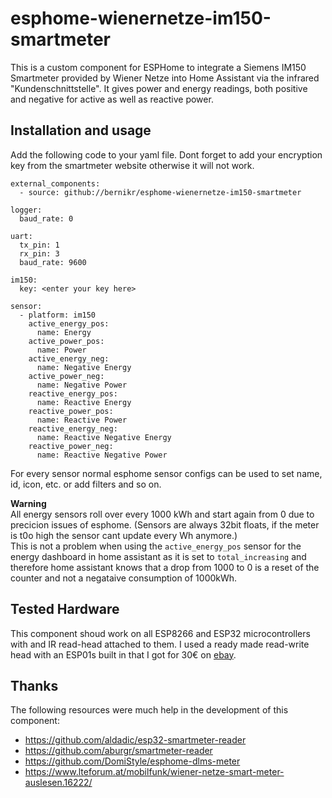 # esphome-wienernetze-im150-smartmeter

This is a custom component for ESPHome to integrate a Siemens IM150 Smartmeter provided by Wiener Netze into Home Assistant via the infrared "Kundenschnittstelle". It gives power and energy readings, both positive and negative for active as well as reactive power.

## Installation and usage

Add the following code to your yaml file.
Dont forget to add your encryption key from the smartmeter website otherwise it will not work.

```
external_components:
  - source: github://bernikr/esphome-wienernetze-im150-smartmeter

logger:
  baud_rate: 0

uart:
  tx_pin: 1
  rx_pin: 3
  baud_rate: 9600

im150:
  key: <enter your key here>

sensor:
  - platform: im150
    active_energy_pos:
      name: Energy
    active_power_pos:
      name: Power
    active_energy_neg:
      name: Negative Energy
    active_power_neg:
      name: Negative Power
    reactive_energy_pos:
      name: Reactive Energy
    reactive_power_pos:
      name: Reactive Power
    reactive_energy_neg:
      name: Reactive Negative Energy
    reactive_power_neg:
      name: Reactive Negative Power
```

For every sensor normal esphome sensor configs can be used to set name, id, icon, etc. or add filters and so on.

**Warning**  
All energy sensors roll over every 1000 kWh and start again from 0 due to precicion issues of esphome.
(Sensors are always 32bit floats, if the meter is t0o high the sensor cant update every Wh anymore.)  
This is not a problem when using the `active_energy_pos` sensor for the energy dashboard in home assistant as it is set to `total_increasing` and therefore home assistant knows that a drop from 1000 to 0 is a reset of the counter and not a negataive consumption of 1000kWh.

## Tested Hardware
This component shoud work on all ESP8266 and ESP32 microcontrollers with and IR read-head attached to them. I used a ready made read-write head with an ESP01s built in that I got for 30€ on [ebay](https://www.ebay.de/itm/275501110235).

## Thanks
The following resources were much help in the development of this component:
- https://github.com/aldadic/esp32-smartmeter-reader
- https://github.com/aburgr/smartmeter-reader
- https://github.com/DomiStyle/esphome-dlms-meter
- https://www.lteforum.at/mobilfunk/wiener-netze-smart-meter-auslesen.16222/
